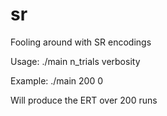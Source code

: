 # sr
Fooling around with SR encodings

Usage:
./main n_trials verbosity

Example: 
./main 200  0

Will produce the ERT over 200 runs
